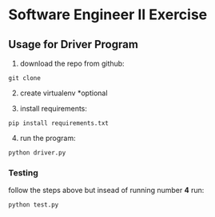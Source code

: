 # Software Engineer II Exercise

## Usage for Driver Program


1. download the repo from github: 
```shell
git clone
```

2. create virtualenv *optional

3. install requirements:
```shell
pip install requirements.txt
```

4. run the program:
```shell
python driver.py
```

### Testing

follow the steps above but insead of running number **4** run:

```shell
python test.py
```
